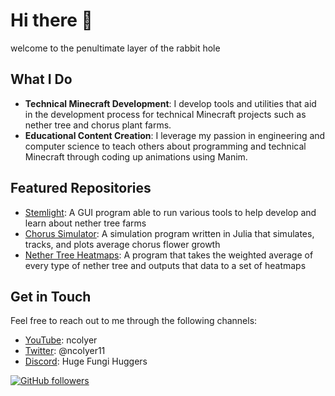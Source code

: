 
# Hi there 👋
welcome to the penultimate layer of the rabbit hole

## What I Do

- **Technical Minecraft Development**: I develop tools and utilities that aid in the development process for technical Minecraft projects such as nether tree and chorus plant farms.
- **Educational Content Creation**: I leverage my passion in engineering and computer science to teach others about programming and technical Minecraft through coding up animations using Manim.

## Featured Repositories

- [Stemlight](https://github.com/ncolyer11/Stemlight): A GUI program able to run various tools to help develop and learn about nether tree farms
- [Chorus Simulator](https://github.com/ncolyer11/Chorus-Simulator): A simulation program written in Julia that simulates, tracks, and plots average chorus flower growth
- [Nether Tree Heatmaps](https://github.com/ncolyer11/Nether-Tree-Index-and-Heatmaps): A program that takes the weighted average of every type of nether tree and outputs that data to a set of heatmaps

## Get in Touch

Feel free to reach out to me through the following channels:

- [YouTube](https://www.youtube.com/@ncolyer): ncolyer
- [Twitter](https://twitter.com/ncolyer11): @ncolyer11
- [Discord](https://discord.gg/EKKkyfcPPV): Huge Fungi Huggers

[![GitHub followers](https://img.shields.io/github/followers/ncolyer11?label=Follow&style=social)](https://github.com/ncolyer11)



<!--
**ncolyer11/ncolyer11** is a ✨ _special_ ✨ repository because its `README.md` (this file) appears on your GitHub profile.

Here are some ideas to get you started:

- 🔭 I’m currently working on ...
- 🌱 I’m currently learning ...
- 👯 I’m looking to collaborate on ...
- 🤔 I’m looking for help with ...
- 💬 Ask me about ...
- 📫 How to reach me: ...
- 😄 Pronouns: ...
- ⚡ Fun fact: ...
-->
